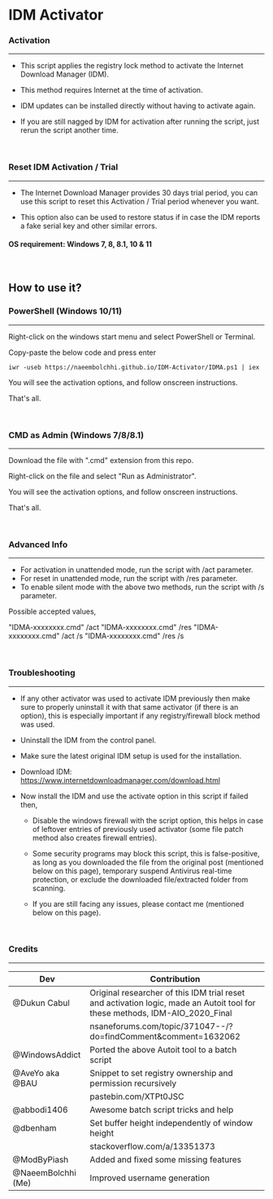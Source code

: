 #   IDM Activator

###   Activation

---

 - This script applies the registry lock method to activate the Internet Download Manager (IDM).

 - This method requires Internet at the time of activation.

 - IDM updates can be installed directly without having to activate again.

 - If you are still nagged by IDM for activation after running the script, just rerun the script another time.

<br>

###   Reset IDM Activation / Trial

---

 - The Internet Download Manager provides 30 days trial period, you can use this script to reset this Activation / Trial period whenever you want.
 
 - This option also can be used to restore status if in case the IDM reports a fake serial key and other similar errors.

####   OS requirement: Windows 7, 8, 8.1, 10 & 11

<br>

##   How to use it?

###   PowerShell (Windows 10/11)

---

Right-click on the windows start menu and select PowerShell or Terminal.

Copy-paste the below code and press enter

    iwr -useb https://naeembolchhi.github.io/IDM-Activator/IDMA.ps1 | iex

You will see the activation options, and follow onscreen instructions.

That's all.

<br>

###   CMD as Admin (Windows 7/8/8.1)

---

Download the file with ".cmd" extension from this repo.

Right-click on the file and select "Run as Administrator".

You will see the activation options, and follow onscreen instructions.

That's all.

<br>

###   Advanced Info

---

   - For activation in unattended mode, run the script with /act parameter.
   - For reset in unattended mode, run the script with /res parameter.
   - To enable silent mode with the above two methods, run the script with /s parameter.

Possible accepted values,

"IDMA-xxxxxxxx.cmd" /act
"IDMA-xxxxxxxx.cmd" /res
"IDMA-xxxxxxxx.cmd" /act /s
"IDMA-xxxxxxxx.cmd" /res /s

<br>

###   Troubleshooting

---

   - If any other activator was used to activate IDM previously then make sure to properly
     uninstall it with that same activator (if there is an option), this is especially important
     if any registry/firewall block method was used.

   - Uninstall the IDM from the control panel.

   - Make sure the latest original IDM setup is used for the installation.
     
   - Download IDM: https://www.internetdownloadmanager.com/download.html

   - Now install the IDM and use the activate option in this script if failed then,

     - Disable the windows firewall with the script option, this helps in case of leftover entries of
       previously used activator (some file patch method also creates firewall entries).

     - Some security programs may block this script, this is false-positive, as long as you 
       downloaded the file from the original post (mentioned below on this page), temporary suspend
       Antivirus real-time protection, or exclude the downloaded file/extracted folder from scanning.

     - If you are still facing any issues, please contact me (mentioned below on this page).

<br>

###   Credits

---

| **Dev** | **Contribution** |
|---|---|
| @Dukun Cabul | Original researcher of this IDM trial reset and activation logic, made an Autoit tool for these methods, IDM\-AIO\_2020\_Final |
|  | nsaneforums\.com/topic/371047\-\-/?do=findComment&comment=1632062 |
| @WindowsAddict | Ported the above Autoit tool to a batch script |
| @AveYo aka @BAU | Snippet to set registry ownership and permission recursively |
|  | pastebin\.com/XTPt0JSC |
| @abbodi1406 | Awesome batch script tricks and help |
| @dbenham | Set buffer height independently of window height |
|  | stackoverflow\.com/a/13351373 |
| @ModByPiash | Added and fixed some missing features |
| @NaeemBolchhi \(Me\) | Improved username generation |

